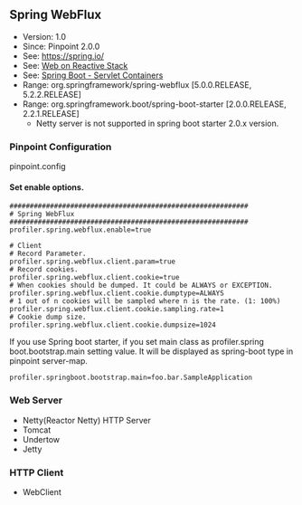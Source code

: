 ## Spring WebFlux
* Version: 1.0
* Since: Pinpoint 2.0.0
* See: https://spring.io/
* See: [Web on Reactive Stack](https://docs.spring.io/spring/docs/current/spring-framework-reference/web-reactive.html)
* See: [Spring Boot - Servlet Containers](https://spring.io/projects/spring-boot)
* Range: org.springframework/spring-webflux [5.0.0.RELEASE, 5.2.2.RELEASE]
* Range: org.springframework.boot/spring-boot-starter [2.0.0.RELEASE, 2.2.1.RELEASE]
  * Netty server is not supported in spring boot starter 2.0.x version.

### Pinpoint Configuration
pinpoint.config

#### Set enable options.
~~~
###########################################################
# Spring WebFlux
###########################################################
profiler.spring.webflux.enable=true

# Client
# Record Parameter.
profiler.spring.webflux.client.param=true
# Record cookies.
profiler.spring.webflux.client.cookie=true
# When cookies should be dumped. It could be ALWAYS or EXCEPTION.
profiler.spring.webflux.client.cookie.dumptype=ALWAYS
# 1 out of n cookies will be sampled where n is the rate. (1: 100%)
profiler.spring.webflux.client.cookie.sampling.rate=1
# Cookie dump size.
profiler.spring.webflux.client.cookie.dumpsize=1024
~~~

If you use Spring boot starter, if you set main class as profiler.spring boot.bootstrap.main setting value.
It will be displayed as spring-boot type in pinpoint server-map.
~~~
profiler.springboot.bootstrap.main=foo.bar.SampleApplication
~~~

### Web Server
* Netty(Reactor Netty) HTTP Server
* Tomcat
* Undertow
* Jetty

### HTTP Client
* WebClient
